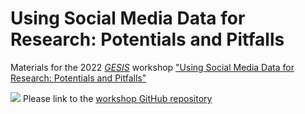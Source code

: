 # Using Social Media Data for Research: Potentials and Pitfalls

Materials for the 2022 [*GESIS*](https://www.gesis.org/en/home/) workshop ["Using Social Media Data for Research: Potentials and Pitfalls"](https://training.gesis.org/?site=pDetails&child=full&pID=0x20D86302D1294F288029170F57B3E6D5)

[![](https://licensebuttons.net/l/by/3.0/80x15.png)](https://creativecommons.org/licenses/by-sa/4.0/) 
Please link to the [workshop GitHub repository](https://github.com/Indiiigo/social_media_data_research_2022/)

